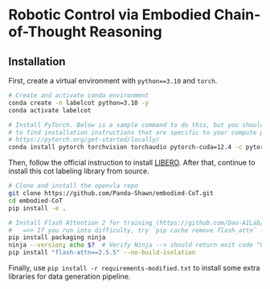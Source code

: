 # Robotic Control via Embodied Chain-of-Thought Reasoning

## Installation

First, create a virtual environment with `python==3.10` and `torch`.

```bash
# Create and activate conda environment
conda create -n labelcot python=3.10 -y
conda activate labelcot

# Install PyTorch. Below is a sample command to do this, but you should check the following link
# to find installation instructions that are specific to your compute platform:
# https://pytorch.org/get-started/locally/
conda install pytorch torchvision torchaudio pytorch-cuda=12.4 -c pytorch -c nvidia -y  # UPDATE ME!
```

Then, follow the official instruction to install [LIBERO](https://github.com/Lifelong-Robot-Learning/LIBERO). After that, continue to install this cot labeling library from source.

```bash
# Clone and install the openvla repo
git clone https://github.com/Panda-Shawn/embodied-CoT.git
cd embodied-CoT
pip install -e .

# Install Flash Attention 2 for training (https://github.com/Dao-AILab/flash-attention)
#   =>> If you run into difficulty, try `pip cache remove flash_attn` first
pip install packaging ninja
ninja --version; echo $?  # Verify Ninja --> should return exit code "0"
pip install "flash-attn==2.5.5" --no-build-isolation
```

Finally, use `pip install -r requirements-modified.txt` to install some extra libraries for data generation pipeline.
